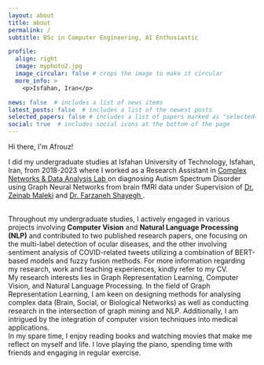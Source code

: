 ```yaml
---
layout: about
title: about
permalink: /
subtitle: BSc in Computer Engineering, AI Enthusiastic

profile:
  align: right
  image: myphoto2.jpg
  image_circular: false # crops the image to make it circular
  more_info: >
    <p>Isfahan, Iran</p>

news: false  # includes a list of news items
latest_posts: false  # includes a list of the newest posts
selected_papers: false # includes a list of papers marked as "selected={true}"
social: true  # includes social icons at the bottom of the page
---
```


Hi there, I'm Afrouz!

<!-- <font size="4.5"> -->
<!-- As an AI enthusiast, I am genuinely passionate about the advancements and potential of artificial intelligence, which fuels my drive to continuously learn and grow in this field. -->
I did my undergraduate studies at Isfahan University of Technology, Isfahan, Iran, from 2018-2023 where I worked as a Research Assistant in <a href='https://malekilab.ir/'>Complex Networks & Data Analysis Lab </a> on diagnosing Autism Spectrum Disorder using Graph Neural Networks from brain fMRI data under Supervision of <a href='https://zmaleki.iut.ac.ir/'>Dr. Zeinab Maleki</a> and <a href='https://shayegh.iut.ac.ir/'>Dr. Farzaneh Shayegh </a>.

<br/>
Throughout my undergraduate studies, I actively engaged in various projects involving <b>Computer Vision</b> and <b>Natural Language Processing (NLP)</b> and contributed to two published research papers, one focusing on the multi-label detection of ocular diseases, and the other involving sentiment analysis of COVID-related tweets utilizing a combination of BERT-based models and fuzzy fusion methods. For more information regarding my research, work and teaching experiences, kindly refer to my CV.

<br/>
My research interests lies in Graph Representation Learning, Computer Vision, and Natural Language Processing. 
In the field of Graph Representation Learning, I am keen on designing methods for analysing complex data (Brain, Social, or Biological Networks) as well as conducting research in the intersection of graph mining and NLP.  Additionally, I am intrigued by the integration of computer vision techniques into medical applications. 
<br/>
In my spare time, I enjoy reading books and watching movies that make me reflect on myself and life. I love playing the piano, spending time with friends and engaging in regular exercise.

<!-- </font> -->

<!-- I am a computer science graduate with a strong passion for artificial intelligence (AI). My primary research interests lie in the exciting fields of graph representation learning, computer vision, and natural language understanding. I am particularly fascinated by their applications in healthcare, as I believe AI has the potential to revolutionize the way we approach medical diagnostics and treatment. -->


<!-- Write your biography here. Tell the world about yourself. Link to your favorite [subreddit](http://reddit.com). You can put a picture in, too. The code is already in, just name your picture `prof_pic.jpg` and put it in the `img/` folder.

Put your address / P.O. box / other info right below your picture. You can also disable any of these elements by editing `profile` property of the YAML header of your `_pages/about.md`. Edit `_bibliography/papers.bib` and Jekyll will render your [publications page](/al-folio/publications/) automatically.

Link to your social media connections, too. This theme is set up to use [Font Awesome icons](http://fortawesome.github.io/Font-Awesome/) and [Academicons](https://jpswalsh.github.io/academicons/), like the ones below. Add your Facebook, Twitter, LinkedIn, Google Scholar, or just disable all of them. -->